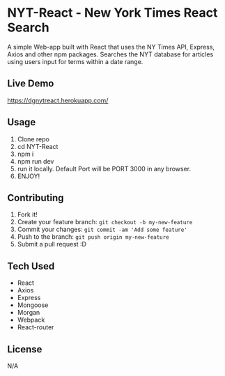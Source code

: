 # NYT-React - New York Times React Search 

A simple Web-app built with React that uses the NY Times API, Express, Axios and other npm packages. Searches the NYT database for articles using users input for terms within a date range.

## Live Demo

https://dgnytreact.herokuapp.com/

## Usage

1. Clone repo
2. cd NYT-React
3. npm i
4. npm run dev
5. run it locally. Default Port will be PORT 3000 in any browser.
6. ENJOY!

## Contributing

1. Fork it!
2. Create your feature branch: `git checkout -b my-new-feature`
3. Commit your changes: `git commit -am 'Add some feature'`
4. Push to the branch: `git push origin my-new-feature`
5. Submit a pull request :D

## Tech Used

* React
* Axios
* Express
* Mongoose
* Morgan
* Webpack
* React-router

## License

N/A
